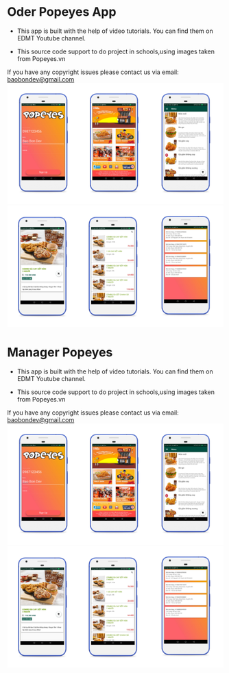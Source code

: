# Oder Popeyes App

* This app is built with the help of video tutorials. You can find them on EDMT Youtube channel.

* This source code support to do project in schools,using images taken from Popeyes.vn


If you have any copyright issues please contact us via email: baobondev@gmail.com
![Android App Oder Popeyes1](https://github.com/baobon/AndroidApp_Oder_Popeyes/blob/master/readme/screenshot1.jpg?raw=true)
![Android App Oder Popeyes2](https://github.com/baobon/AndroidApp_Oder_Popeyes/blob/master/readme/screenshot2.jpg?raw=true)

# Manager Popeyes

* This app is built with the help of video tutorials. You can find them on EDMT Youtube channel.

* This source code support to do project in schools,using images taken from Popeyes.vn

If you have any copyright issues please contact us via email: baobondev@gmail.com
![Android App Oder Popeyes1](https://github.com/baobon/AndroidApp_Oder_Popeyes/blob/master/readme/screenshot1.jpg?raw=true)
![Android App Oder Popeyes2](https://github.com/baobon/AndroidApp_Oder_Popeyes/blob/master/readme/screenshot2.jpg?raw=true)
